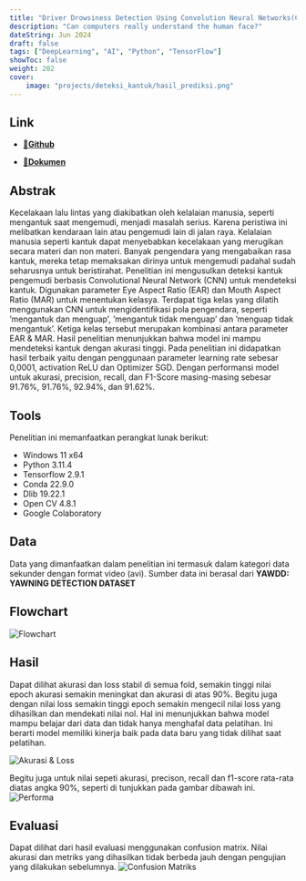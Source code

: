 ```yaml
---
title: "Driver Drowsiness Detection Using Convolution Neural Networks(CNN)"
description: "Can computers really understand the human face?"
dateString: Jun 2024
draft: false
tags: ["DeepLearning", "AI", "Python", "TensorFlow"]
showToc: false
weight: 202
cover:
    image: "projects/deteksi_kantuk/hasil_prediksi.png"
--- 
```


## Link
- [**🔗Github**](https://github.com/Alfianri-Manihuruk/TA)

- [**🔗Dokumen**](https://repo.itera.ac.id/depan/submission/SB2406060109)


## Abstrak
Kecelakaan lalu lintas yang diakibatkan oleh kelalaian manusia, seperti mengantuk
saat mengemudi, menjadi masalah serius. Karena peristiwa ini melibatkan kendaraan lain atau pengemudi lain di jalan raya. Kelalaian manusia seperti kantuk dapat
menyebabkan kecelakaan yang merugikan secara materi dan non materi. Banyak
pengendara yang mengabaikan rasa kantuk, mereka tetap memaksakan dirinya untuk mengemudi padahal sudah seharusnya untuk beristirahat. Penelitian ini mengusulkan deteksi kantuk pengemudi berbasis Convolutional Neural Network (CNN)
untuk mendeteksi kantuk. Digunakan parameter Eye Aspect Ratio (EAR) dan Mouth Aspect Ratio (MAR) untuk menentukan kelasya. Terdapat tiga kelas yang dilatih
menggunakan CNN untuk mengidentifikasi pola pengendara, seperti ’mengantuk
dan menguap’, ’mengantuk tidak menguap’ dan ’menguap tidak mengantuk’. Ketiga kelas tersebut merupakan kombinasi antara parameter EAR & MAR. Hasil penelitian menunjukkan bahwa model ini mampu mendeteksi kantuk dengan akurasi
tinggi. Pada penelitian ini didapatkan hasil terbaik yaitu dengan penggunaan parameter learning rate sebesar 0,0001, activation ReLU dan Optimizer SGD. Dengan
performansi model untuk akurasi, precision, recall, dan F1-Score masing-masing
sebesar 91.76%, 91.76%, 92.94%, dan 91.62%.

## Tools
Penelitian ini memanfaatkan perangkat lunak berikut:
- Windows 11 x64
- Python 3.11.4
- Tensorflow 2.9.1
- Conda 22.9.0
- Dlib 19.22.1
- Open CV 4.8.1
- Google Colaboratory

## Data
Data yang dimanfaatkan dalam penelitian ini termasuk dalam kategori data sekunder dengan format video (avi). Sumber data ini berasal dari **YAWDD: YAWNING DETECTION DATASET**

## Flowchart

![Flowchart](ttps://alfianri-manihuruk.github.io/alfianri/projects/deteksi_kantuk/fowchart.png)

## Hasil
Dapat dilihat akurasi dan loss stabil di semua fold, semakin tinggi nilai epoch akurasi semakin meningkat dan akurasi di atas 90%. Begitu juga dengan nilai loss semakin tinggi epoch semakin mengecil nilai loss yang dihasilkan dan mendekati nilai nol. Hal ini menunjukkan bahwa model mampu belajar dari data dan tidak
hanya menghafal data pelatihan. Ini berarti model memiliki kinerja baik pada data baru yang tidak dilihat saat pelatihan.

![Akurasi & Loss](https://alfianri-manihuruk.github.io/alfianri/projects/deteksi_kantuk/akurasi_plotfix.png)




Begitu juga untuk nilai sepeti akurasi, precison, recall dan f1-score rata-rata diatas angka 90%, seperti di
tunjukkan pada gambar dibawah ini.
![Performa](https://alfianri-manihuruk.github.io/alfianri/projects/deteksi_kantuk/peforma_cv2.png)

## Evaluasi
Dapat dilihat dari hasil evaluasi menggunakan confusion matrix. Nilai akurasi dan
metriks yang dihasilkan tidak berbeda jauh dengan pengujian yang dilakukan sebelumnya.
![Confusion Matriks](https://alfianri-manihuruk.github.io/alfianri/projects/deteksi_kantuk/confusion_matrix.png)


